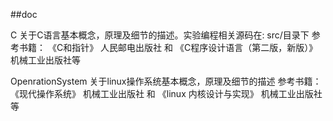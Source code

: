 ##doc

C 关于C语言基本概念，原理及细节的描述。实验编程相关源码在: src/目录下
参考书籍： 《C和指针》 人民邮电出版社 和 《C程序设计语言（第二版，新版）》 机械工业出版社等

OpenrationSystem 关于linux操作系统基本概念，原理及细节的描述
参考书籍： 《现代操作系统》 机械工业出版社 和 《linux 内核设计与实现》 机械工业出版社 等
